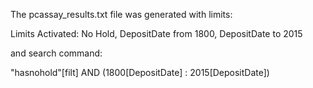 The pcassay_results.txt file was generated with limits:

Limits Activated: No Hold, DepositDate from 1800, DepositDate to 2015

and search command:

"hasnohold"[filt] AND (1800[DepositDate] : 2015[DepositDate])
